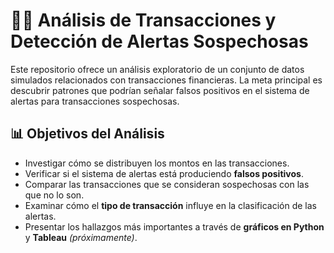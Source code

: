 # 🕵️‍♀️ Análisis de Transacciones y Detección de Alertas Sospechosas

Este repositorio ofrece un análisis exploratorio de un conjunto de datos simulados relacionados con transacciones financieras. La meta principal es descubrir patrones que podrían señalar falsos positivos en el sistema de alertas para transacciones sospechosas.

## 📊 Objetivos del Análisis

- Investigar cómo se distribuyen los montos en las transacciones.
- Verificar si el sistema de alertas está produciendo  **falsos positivos**.
- Comparar las transacciones que se consideran sospechosas con las que no lo son.
- Examinar cómo el **tipo de transacción** influye en la clasificación de las alertas.
- Presentar los hallazgos más importantes a través de **gráficos en Python** y **Tableau** *(próximamente)*.
